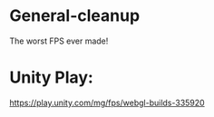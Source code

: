 # General-cleanup
 The worst FPS ever made!

# Unity Play:
  https://play.unity.com/mg/fps/webgl-builds-335920